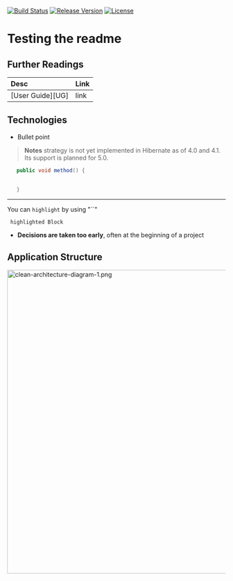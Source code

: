 [![Build Status]()]()
[![Release Version]()]()
[![License](https://img.shields.io/hexpm/l/plug.svg?maxAge=2592000)]()


Testing the readme
===================

## Further Readings

| Desc | Link |
|:---- |:---- |
| [User Guide][UG] | link |


## Technologies

- Bullet point


> **Notes**
  strategy is not yet implemented in Hibernate as of 4.0 and 4.1. Its support is planned for 5.0.
  
  
 ```java
    public void method() {
    
    
    } 
 ```
 
***
 
You can `highlight` by using "``" 
 
 ```
  highlighted Block
 ```
 
 * **Decisions are taken too early**, often at the beginning of a project
 
 ## Application Structure

<img src="https://8thlight.com/blog/assets/posts/2012-08-13-the-clean-architecture/CleanArchitecture-5c6d7ec787d447a81b708b73abba1680.jpg" alt="clean-architecture-diagram-1.png" width="700">
